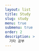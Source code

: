 ```yaml
---
layout: list
title: Study
slug: study
menu: true
submenu: true
order: 2
description: >
  기타 공부
---
```

